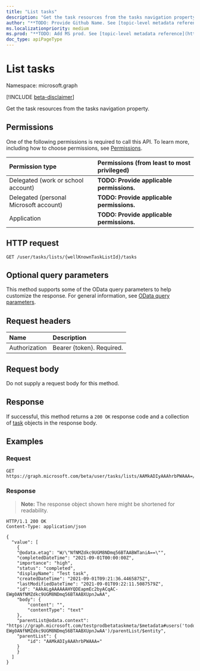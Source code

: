 ```yaml
---
title: "List tasks"
description: "Get the task resources from the tasks navigation property.of a specified wellKnownTaskList"
author: "**TODO: Provide Github Name. See [topic-level metadata reference](https://msgo.azurewebsites.net/add/document/guidelines/metadata.html#topic-level-metadata)**"
ms.localizationpriority: medium
ms.prod: "**TODO: Add MS prod. See [topic-level metadata reference](https://msgo.azurewebsites.net/add/document/guidelines/metadata.html#topic-level-metadata)**"
doc_type: apiPageType
---
```


# List tasks
Namespace: microsoft.graph

[!INCLUDE [beta-disclaimer](../../includes/beta-disclaimer.md)]

Get the task resources from the tasks navigation property.

## Permissions
One of the following permissions is required to call this API. To learn more, including how to choose permissions, see [Permissions](/graph/permissions-reference).

|Permission type|Permissions (from least to most privileged)|
|:---|:---|
|Delegated (work or school account)|**TODO: Provide applicable permissions.**|
|Delegated (personal Microsoft account)|**TODO: Provide applicable permissions.**|
|Application|**TODO: Provide applicable permissions.**|

## HTTP request

<!-- {
  "blockType": "ignored"
}
-->
``` http
GET /user/tasks/lists/{wellKnownTaskListId}/tasks
```

## Optional query parameters
This method supports some of the OData query parameters to help customize the response. For general information, see [OData query parameters](/graph/query-parameters).

## Request headers
|Name|Description|
|:---|:---|
|Authorization|Bearer {token}. Required.|

## Request body
Do not supply a request body for this method.

## Response

If successful, this method returns a `200 OK` response code and a collection of [task](../resources/task.md) objects in the response body.

## Examples

### Request
<!-- {
  "blockType": "request",
  "name": "list_task"
}
-->
``` http
GET https://graph.microsoft.com/beta/user/tasks/lists/AAMkADIyAAAhrbPWAAA=/tasks
```


### Response
>**Note:** The response object shown here might be shortened for readability.
<!-- {
  "blockType": "response",
  "truncated": true,
  "@odata.type": "Collection(microsoft.graph.task)"
}
-->
``` http
HTTP/1.1 200 OK
Content-Type: application/json

{
  "value": [
    {
    "@odata.etag": "W/\"NfNMZdkc9UGM8NDmq56BTAABWTaniA==\"",
    "completedDateTime": "2021-09-01T00:00:00Z",
    "importance": "high",
    "status": "completed",
    "displayName": "Test task",
    "createdDateTime": "2021-09-01T09:21:36.4465875Z",
    "lastModifiedDateTime": "2021-09-01T09:22:11.5087579Z",
    "id": "AAkALgAAAAAAHYQDEapmEc2byACqAC-EWg0ANfNMZdkc9UGM8NDmq56BTAABXUpnJwAA",
    "body": {
        "content": "",
        "contentType": "text"
    },
    "parentList@odata.context": "https://graph.microsoft.com/testprodbetataskmeta/$metadata#users('todoservicetest2412201901%40outlook.com')/tasks/lists('AAMkADIyAAAhrbPWAAA%3D')/tasks('AAkALgAAAAAAHYQDEapmEc2byACqAC-EWg0ANfNMZdkc9UGM8NDmq56BTAABXUpnJwAA')/parentList/$entity",
    "parentList": {
        "id": "AAMkADIyAAAhrbPWAAA="
    }
    }
  ]
}
```

